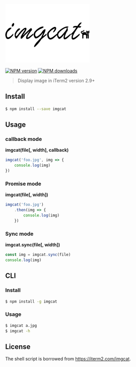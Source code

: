 ![logo](/media/imgcat.png)

[![NPM version](https://img.shields.io/npm/v/imgcat.svg)](https://npmjs.com/package/imgcat) [![NPM downloads](https://img.shields.io/npm/dm/imgcat.svg)](https://npmjs.com/package/imgcat)

> Display image in iTerm2 version 2.9+

## Install

```bash
$ npm install --save imgcat
```

## Usage

### callback mode

**imgcat(file[, width], callback)**

```js
imgcat('foo.jpg', img => {
	console.log(img)
})
```

### Promise mode

**imgcat(file[, width])**

```js
imgcat('foo.jpg')
	.then(img => {
		console.log(img)
	})
```

### Sync mode

**imgcat.sync(file[, width])**

```js
const img = imgcat.sync(file)
console.log(img)
```

## CLI

### Install

```bash
$ npm install -g imgcat
```

### Usage

```bash
$ imgcat a.jpg
$ imgcat -h
```

## License

The shell script is borrowed from https://iterm2.com/imgcat.

